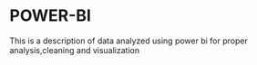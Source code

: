 # POWER-BI
This is a description of data analyzed using power bi for proper analysis,cleaning and visualization
